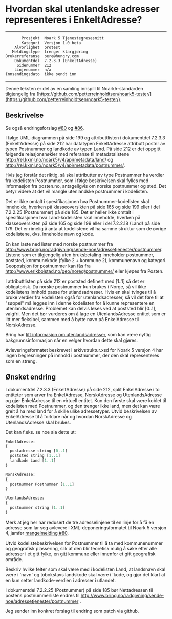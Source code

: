Hvordan skal utenlandske adresser representeres i EnkeltAdresse?
================================================================

 ------------------  ---------------------------------
           Prosjekt  Noark 5 Tjenestegresesnitt
           Kategori  Versjon 1.0 beta
        Alvorlighet  protest
       Meldingstype  trenger klargjøring
    Brukerreferanse  pere@hungry.com
        Dokumentdel  7.2.3.3 (EnkeltAdresse)
         Sidenummer  212
        Linjenummer  n/a
    Innsendingsdato  ikke sendt inn
 ------------------  ---------------------------------

Denne teksten er del av en samling innspill til Noark5-standarden
tilgjengelig fra [https://github.com/petterreinholdtsen/noark5-tester/](https://github.com/petterreinholdtsen/noark5-tester/).

Beskrivelse
-----------

Se også endringsforslag
[#80](https://github.com/arkivverket/noark5-tjenestegrensesnitt-standard/pull/80)
og
[#86](https://github.com/arkivverket/noark5-tjenestegrensesnitt-standard/pull/86).

I følge UML-diagrammen på side 199 og attributtlisten i dokumentdel
7.2.3.3 (EnkeltAdresse) på side 212 har datatypen EnkeltAdresse
attributt postnr av typen Postnummer og landkode av typen Land.  På
side 212 er det oppgitt følgende relasjonsnøkler med referanse til
metadatalistene http://rel.kxml.no/noark5/v4/api/metadata/land/ og
http://rel.kxml.no/noark5/v4/api/metadata/postnummer/.

Hvis jeg forstår det riktig, så skal attributter av type Postnummer ha
verdier fra kodelisten Postnummer, som i følge beskrivelsen skal
fylles med informasjon fra posten.no, antageligvis om norske
postnummer og sted.  Det betyr videre at det vil mangle utenlandske
postnummer i kodelisten.

Det er ikke omtalt i spesifikasjonen hva Postnummer-kodelisten skal
inneholde, hverken på klasseoversikten på side 165 og side 199 eller i
del 7.2.2.25 (Postnummer) på side 185.  Det er heller ikke omtalt i
spesifikasjonen hva Land-kodelisten skal inneholde, hverken på
klasseoversikten på side 165 og side 199 eller i del 7.2.2.18 (Land)
på side 179.  Det er rimelig å anta at kodelistene vil ha samme
struktur som de øvrige kodelistene, dvs. inneholde navn og kode.

En kan laste ned lister med norske postnummer fra
http://www.bring.no/radgivning/sende-noe/adressetjenester/postnummer.
Listene som er tilgjengelig uten bruksbetaling inneholder postnummer,
poststed, kommunekode (fylke 2 + kommune 2), kommunenavn og kategori.
Geoposisjon for postnummer kan fås fra
http://www.erikbolstad.no/geo/noreg/postnummer/ eller kjøpes fra
Posten.

I attributtlisten på side 212 er poststed definert med [1..1] så det
er obligatorisk.  Da norske postnummer kun brukes i Norge, så vil ikke
kodelistens innhold passe for utlandsadresser.  Hvis en skal tvinges
til å bruke verdier fra kodelisten også for utenlandsadresser, så vil
det føre til at "søppel" må legges inn i denne kodelisten for å kunne
representere en utenlandsadresse. Problemet kan delvis løses ved at
poststed blir [0..1], valgfri. Men det bør vurderes om å lage en
UtenlandsAdresse entitet som er litt mer fleksibel, sammen med å bytte
navn på EnkelAdresse til NorskAdresse.

Bring har [litt informasjon om
utenlandsadresser](https://www.bring.no/radgivning/sende-noe/klargjoring/klargjoring-adressert/adressering-til-mottakere-i-utlandet),
som kan være nyttig bakgrunnsinformasjon når en velger hvordan dette
skal gjøres.

Avleveringsformatet beskrevet i arkivstruktur.xsd for Noark 5 versjon
4 har ingen begresninger på innhold i postnummer, der den skal
representeres som en streng.

Ønsket endring
--------------

I dokumentdel 7.2.3.3 (EnkeltAdresse) på side 212, split EnkelAdresse
i to entiteter som arver fra EnkelAdresse, NorskAdresse og
UtenlandsAdresse og gjør EnkelAdresse til en virtuell entitet.  Kun
den første skal være koblet til kodelisten med Postnummer, og den
trenger ikke land, men det kan være greit å ha med land for å skille
ulike adressetyper.  Utvid beskrivelsen av EnkelAdresse til å forklare
når og hvordan NorskAdresse og UtenlandsAdresse skal brukes.

Det kan f.eks. se noe ala dette ut:

```Python
EnkelAdresse:
{
  postadresse string [0..1]
  poststed string [1..1]
  landkode Land [1..1]
}

NorskAdresse:
{
  postnummer Postnummer [1..1]
}

UtenlandsAdresse:
{
  postnummer string [1..1]
}
```

Merk at jeg her har redusert de tre adresselinjene til en linje for å
få en adresse som lar seg avlevere i XML-deponeringsformatet til Noark
5 versjon 4, jamfør [mangelmelding
#80](https://github.com/arkivverket/noark5-tjenestegrensesnitt-standard/pull/80).

Utvid kodelistebeskrivelsen for Postnummer til å ta med kommunenummer
og geografisk plassering, slik at den blir teoretisk mulig å søke
etter alle adresser i et gitt fylke, en gitt kommune eller innenfor et
gitt geografisk område.

Beskriv hvilke felter som skal være med i kodelisten Land, at
landsnavn skal være i 'navn' og tobokstavs landskode skal være i
'kode, og gjør det klart at en kun setter landkode-verdien i adresser
i utlandet.

I dokumentdel 7.2.2.25 (Postnummer) på side 185 bør Nettadressen til
postens postnummerliste endres til
http://www.bring.no/radgivning/sende-noe/adressetjenester/postnummer .

Jeg sender inn konkret forslag til endring som patch via github.
